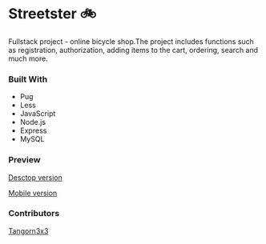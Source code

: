 # Streetster 🚲
Fullstack project  -  online bicycle shop.The project includes functions such as registration, authorization, adding items to the cart, ordering, search and much more.

### Built With
- Pug
- Less
- JavaScript
- Node.js
- Express
- MySQL

### Preview
[Desctop version](desctop_preview.md)

[Mobile version](mobile_preview.md)

### Contributors
[Tangorn3x3](https://github.com/Tangorn3x3)
